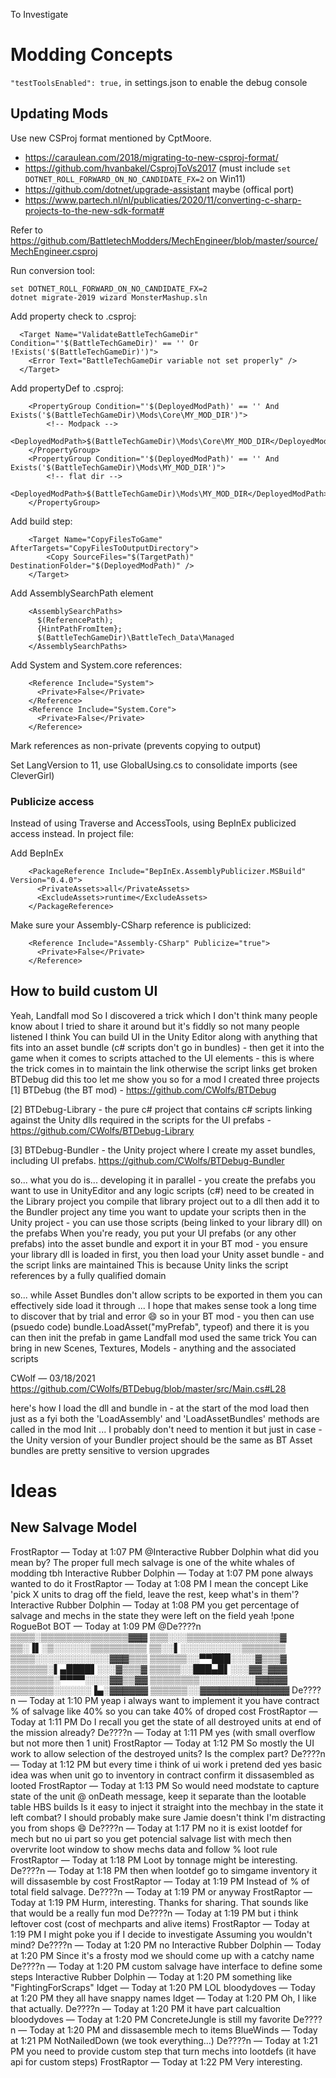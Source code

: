 To Investigate

# Modding Concepts

```"testToolsEnabled": true,``` in settings.json to enable the debug console

## Updating Mods

Use new CSProj format mentioned by CptMoore.

- https://caraulean.com/2018/migrating-to-new-csproj-format/
- https://github.com/hvanbakel/CsprojToVs2017 (must include `set DOTNET_ROLL_FORWARD_ON_NO_CANDIDATE_FX=2` on Win11)
- https://github.com/dotnet/upgrade-assistant maybe (offical port)
- https://www.partech.nl/nl/publicaties/2020/11/converting-c-sharp-projects-to-the-new-sdk-format#

Refer to https://github.com/BattletechModders/MechEngineer/blob/master/source/MechEngineer.csproj
	
Run conversion tool:
```
set DOTNET_ROLL_FORWARD_ON_NO_CANDIDATE_FX=2
dotnet migrate-2019 wizard MonsterMashup.sln
```

Add property check to .csproj:
```
  <Target Name="ValidateBattleTechGameDir" Condition="'$(BattleTechGameDir)' == '' Or !Exists('$(BattleTechGameDir)')">
    <Error Text="BattleTechGameDir variable not set properly" />
  </Target>  
```

Add propertyDef to .csproj:  
```
	<PropertyGroup Condition="'$(DeployedModPath)' == '' And Exists('$(BattleTechGameDir)\Mods\Core\MY_MOD_DIR')">
		<!-- Modpack -->
		<DeployedModPath>$(BattleTechGameDir)\Mods\Core\MY_MOD_DIR</DeployedModPath>
	</PropertyGroup>
	<PropertyGroup Condition="'$(DeployedModPath)' == '' And Exists('$(BattleTechGameDir)\Mods\MY_MOD_DIR')">
		<!-- flat dir -->
		<DeployedModPath>$(BattleTechGameDir)\Mods\MY_MOD_DIR</DeployedModPath>
	</PropertyGroup>
```


Add build step:
```
	<Target Name="CopyFilesToGame" AfterTargets="CopyFilesToOutputDirectory">
		<Copy SourceFiles="$(TargetPath)" DestinationFolder="$(DeployedModPath)" />
	</Target>
```


Add AssemblySearchPath element
```
    <AssemblySearchPaths>
      $(ReferencePath);
      {HintPathFromItem};
      $(BattleTechGameDir)\BattleTech_Data\Managed
    </AssemblySearchPaths>
```



Add System and System.core references:
```
    <Reference Include="System">
      <Private>False</Private>
    </Reference>	
    <Reference Include="System.Core">
      <Private>False</Private>
    </Reference>
```

Mark references as non-private (prevents copying to output)

Set LangVersion to 11, use GlobalUsing.cs to consolidate imports (see CleverGirl)

### Publicize access
Instead of using Traverse and AccessTools, using BepInEx publicized access instead. In project file:

Add BepInEx
```
    <PackageReference Include="BepInEx.AssemblyPublicizer.MSBuild" Version="0.4.0">
      <PrivateAssets>all</PrivateAssets>
      <ExcludeAssets>runtime</ExcludeAssets>
    </PackageReference>
```

Make sure your Assembly-CSharp reference is publicized:
```
    <Reference Include="Assembly-CSharp" Publicize="true">
      <Private>False</Private>
    </Reference>
```


## How to build custom UI

Yeah, Landfall mod
So I discovered a trick which I don't think many people know about
I tried to share it around but it's fiddly so not many people listened I think
You can build UI in the Unity Editor along with anything that fits into an asset bundle (c# scripts don't go in bundles) - then get it into the game
when it comes to scripts attached to the UI elements - this is where the trick comes in to maintain the link
otherwise the script links get broken
BTDebug did this too
let me show you
so for a mod I created three projects
[1] BTDebug (the BT mod) - https://github.com/CWolfs/BTDebug

[2] BTDebug-Library - the pure c# project that contains c# scripts linking against the Unity dlls required in the scripts for the UI prefabs - https://github.com/CWolfs/BTDebug-Library

[3] BTDebug-Bundler - the Unity project where I create my asset bundles, including UI prefabs. https://github.com/CWolfs/BTDebug-Bundler


so...
what you do is... developing it in parallel - you create the prefabs you want to use in UnityEditor and any logic scripts (c#) need to be created in the Library project
you compile that library project out to a dll then add it to the Bundler project any time you want to update your scripts
then in the Unity project - you can use those scripts (being linked to your library dll) on the prefabs
When you're ready, you put your UI prefabs (or any other prefabs) into the asset bundle and export it
in your BT mod - you ensure your library dll is loaded in first, you then load your Unity asset bundle - and the script links are maintained
This is because Unity links the script references by a fully qualified domain

so... while Asset Bundles don't allow scripts to be exported in them
you can effectively side load it through
... I hope that makes sense
took a long time to discover that by trial and error :smile:
so in your BT mod - you then can use (psuedo code) bundle.LoadAsset("myPrefab", typeof<GameObject>) and there it is
you can then init the prefab in game
Landfall mod used the same trick
You can bring in new Scenes, Textures, Models - anything
and the associated scripts


CWolf — 03/18/2021
https://github.com/CWolfs/BTDebug/blob/master/src/Main.cs#L28

here's how I load the dll and bundle in - at the start of the mod load then
just as a fyi
both the 'LoadAssembly' and 'LoadAssetBundles' methods are called in the mod Init
...
I probably don't need to mention it but just in case - the Unity version of your Bundler project should be the same as BT
Asset bundles are pretty sensitive to version upgrades



# Ideas

## New Salvage Model
FrostRaptor — Today at 1:07 PM
@Interactive Rubber Dolphin what did you mean by?
The proper full mech salvage is one of the white whales of modding tbh
Interactive Rubber Dolphin — Today at 1:07 PM
pone always wanted to do it
FrostRaptor — Today at 1:08 PM
I mean the concept
Like 'pick X units to drag off the field, leave the rest, keep what's in them'?
Interactive Rubber Dolphin — Today at 1:08 PM
you get percentage of salvage and mechs in the state they were left on the field
yeah
!pone
RogueBot
BOT
 — Today at 1:09 PM
@De????n
▒▒▒▒░▒▒▒▒▒▒▒▒▒▒▒▒▒▒▓▓▓
▒▒▒░░░▒▒▒▒▒▒▒▒▒▒▒▒▒▒▒▓
▒▒░▐▌░▒░░░░░░▒▒▒▒▒▒▒▒▒
▒▒░░▌░░░░░░░░░░▒▒▒▒▒▒▒
▒▒▒▒░░░░░░░░░░░░▓▓▓▒▒▒
▒▒▒▒▒▒░░▀▀███░░░░▓▒▒▒▓
▒▒▒▒▒▒░▌▄████▌░░░▓▒▒▒▓
▒▒▒▒▒░░███▄█▌░░░▓▓▒▓▓▓
▒▒▒▒▒▒▒░▀▀▀▀░░░░▓▓▒▒▓▓
▒▒▒▒▒▒▒▒░░░░░░░░░▓▓▓▓▓
▒▒▒▒▒▒▒░░░░░░▐▄░▓▓▓▓▓▓
▒▒▒▒▒▒░░▓▓▓▓▓▓▓▓▓▓▓▓▓▓
De????n — Today at 1:10 PM
yeap
i always want to implement it
you have contract % of salvage
like 40%
so you can take 40% of droped cost
FrostRaptor — Today at 1:11 PM
Do I recall you get the state of all destroyed units at end of the mission already?
De????n — Today at 1:11 PM
yes
(with small overflow but not more then 1 unit)
FrostRaptor — Today at 1:12 PM
So mostly the UI work to allow selection of the destroyed units?
Is the complex part?
De????n — Today at 1:12 PM
but every time i think of ui work
i pretend ded
yes
basic idea was when unit go to inventory
in contract confirm
it dissasembled as looted
FrostRaptor — Today at 1:13 PM
So would need modstate to capture state of the unit @ onDeath message, keep it separate than the lootable table HBS builds
Is it easy to inject it straight into the mechbay in the state it left combat?
I should probably make sure Jamie doesn't think I'm distracting you from shops :smile:
De????n — Today at 1:17 PM
no
it is exist lootdef
for mech
but no ui part
so you get potencial salvage list with mech
then overvrite loot window to show mechs data
and follow % loot rule
FrostRaptor — Today at 1:18 PM
Loot by tonnage might be interesting.
De????n — Today at 1:18 PM
then when lootdef go to simgame inventory it will dissasemble
by cost
FrostRaptor — Today at 1:19 PM
Instead of % of total field salvage.
De????n — Today at 1:19 PM
or anyway
FrostRaptor — Today at 1:19 PM
Hurm, interesting. Thanks for sharing.
That sounds like that would be a really fun mod
De????n — Today at 1:19 PM
but i think leftover cost (cost of mechparts and alive items)
FrostRaptor — Today at 1:19 PM
I might poke you if I decide to investigate
Assuming you wouldn't mind?
De????n — Today at 1:20 PM
no
Interactive Rubber Dolphin — Today at 1:20 PM
Since it's a frosty mod we should come up with a catchy name
De????n — Today at 1:20 PM
custom salvage have interface to define some steps
Interactive Rubber Dolphin — Today at 1:20 PM
something like "FightingForScraps"
Idget — Today at 1:20 PM
LOL
bloodydoves — Today at 1:20 PM
they all have snappy names
Idget — Today at 1:20 PM
Oh, I like that actually.
De????n — Today at 1:20 PM
it have part calcualtion
bloodydoves — Today at 1:20 PM
ConcreteJungle is still my favorite
De????n — Today at 1:20 PM
and dissasemble mech to items
BlueWinds — Today at 1:21 PM
NotNailedDown
(we took everything...)
De????n — Today at 1:21 PM
you need to provide custom step that turn mechs into lootdefs
(it have api for custom steps)
FrostRaptor — Today at 1:22 PM
Very interesting.

  

